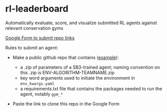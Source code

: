 # rl-leaderboard
Automatically evaluate, score, and visualize submitted RL agents against relevant conservation gyms

[Google Form to submit repo links](https://forms.gle/tdVmyo4JD7cS4Goo7)

Rules to submit an agent:

- Make a public github repo that contains ([example](https://github.com/mlap/test-rl-leaderboard1)):
	- a .zip of parameters of a SB3-trained agent; naming convention on this .zip is ENV-ALGORITHM-TEAMNAME.zip
	- key word arguments used to initiate the environment in `env_kwargs.yaml`
	- a requirements.txt file that contains the packages needed to run the agent, notably `gym_*` 

- Paste the link to clone this repo in the Google Form


